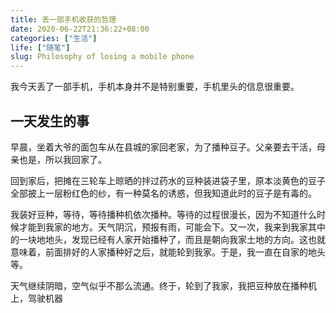 ```yaml
---
title: 丢一部手机收获的哲理
date: 2020-06-22T21:36:22+08:00
categories: ["生活"]
life: ["随笔"]
slug: Philosophy of losing a mobile phone
---
```


我今天丢了一部手机，手机本身并不是特别重要，手机里头的信息很重要。

## 一天发生的事

早晨，坐着大爷的面包车从在县城的家回老家，为了播种豆子。父亲要去干活，母亲也是，所以我回家了。

回到家后，把摊在三轮车上晾晒的拌过药水的豆种装进袋子里，原本淡黄色的豆子全部披上一层粉红色的纱，有一种莫名的诱惑，但我知道此时的豆子是有毒的。

我装好豆种，等待，等待播种机依次播种。等待的过程很漫长，因为不知道什么时候才能到我家的地方。天气阴沉，预报有雨，可能会下。又一次，我来到我家其中的一块地地头，发现已经有人家开始播种了，而且是朝向我家土地的方向。这也就意味着，前面排好的人家播种好之后，就能轮到我家。于是，我一直在自家的地头等。

天气继续阴暗，空气似乎不那么流通。终于，轮到了我家，我把豆种放在播种机上，驾驶机器